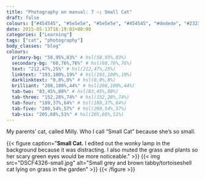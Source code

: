 ```yaml
---
title: "Photography on manual: 7 –; Small Cat"
draft: false
colours: ["#454545", "#5e5e5e", "#5e5e5e", "#454545", "#dedede", "#232323", "#dedede"]
date: 2015-05-13T16:19:03+00:00
categories: ["Learning"]
tags: ["cat", "photography"]
body_classes: "blog"
colours:
  primary-bg: "58,95%,83%" # hsl(58,95%,83%)
  secondary-bg: "60,76%,76%" # hsl(60,76%,76%)
  text: "212,47%,25%" # hsl(212,47%,25%)
  linktext: "193,100%,19%" # hsl(193,100%,19%)
  darklinktext: "0,0%,0%" # hsl(0,0%,0%)
  brilliant: "208,100%,44%" # hsl(208,100%,44%)
  tab-two: "83,45%,80%" # hsl(83,45%,80%)
  tab-three: "152,28%,74%" # hsl(152,28%,74%)
  tab-four: "189,37%,64%" # hsl(189,37%,64%)
  tab-five: "200,54%,57%" # hsl(200,54%,57%)
  tab-six: "205,68%,51%" # hsl(205,68%,51%)
---
```


My parents’ cat, called Milly. Who I call “Small Cat” because she’s so small.

{{< figure caption="**Small Cat.** I edited out the wonky lamp in the background because it was distracting. I also muted the grass and plants so her scary green eyes would be more noticeable." >}}
  {{< img  src="DSCF4326-small.jpg" alt="Small grey and brown tabby/tortoiseshell cat lying on grass in the garden" >}}
{{< /figure >}}

